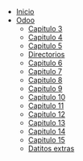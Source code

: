 <!-- docs/_sidebar.md -->

<!-- docs/_sidebar.md -->

- [Inicio](/)
- [Odoo](/es/Odoo/index.md)
  - [Capitulo 3](/es/Odoo/cap3.md)
  - [Capitulo 4](/es/Odoo/cap4.md)
  - [Capitulo 5](/es/Odoo/cap5.md)
  - [Directorios](/es/Odoo/cap5.1.md)
  - [Capitulo 6](/es/Odoo/cap6.md)
  - [Capitulo 7](/es/Odoo/cap7.md)
  - [Capitulo 8](/es/Odoo/cap8.md)
  - [Capitulo 9](/es/Odoo/cap9.md)
  - [Capitulo 10](/es/Odoo/cap10.md)
  - [Capitulo 11](/es/Odoo/cap11.md)
  - [Capitulo 12](/es/Odoo/cap12.md)
  - [Capitulo 13](/es/Odoo/cap13.md)
  - [Capitulo 14](/es/Odoo/cap14.md)
  - [Capitulo 15](/es/Odoo/cap15.md)
  - [Datitos extras](/es/Odoo/datitos.md)